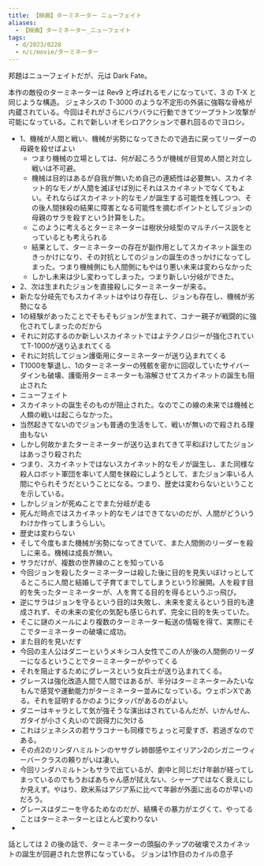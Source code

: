 ```yaml
---
title: 【映画】ターミネーター ニューフェイト
aliases:
  - 【映画】ターミネーター_ニューフェイト
tags:
  - d/2023/0228
  - n/c/movie/ターミネーター
---
```


邦題はニューフェイトだが、元は Dark Fate。


本作の敵役のターミネーターは Rev9 と呼ばれるモノになっていて、3 の T-X と同じような構造。
ジェネシスの T-3000 のような不定形の外装に強靱な骨格が内蔵されている。今回はそれがさらにバラバラに行動できてツープラトン攻撃が可能になっている。これで新しいオモシロアクションで暴れ回るのでヨロシ。

- 1、機械が人間と戦い、機械が劣勢になってきたので過去に戻ってリーダーの母親を殺せばよい
  - つまり機械の立場としては、何が起ころうが機械が目覚め人間と対立し戦いは不可避。
  - 機械は目的はあるが自我が無いため自己の連続性は必要無い、スカイネット的なモノが人間を滅ぼせば別にそれはスカイネットでなくてもよい。それならばスカイネット的なモノが誕生する可能性を残しつつ、その後人間抹殺の結果に障害となる可能性を摘むポイントとしてジョンの母親のサラを殺すという計算をした。
  - このように考えるとターミネーターは樹状分岐型のマルチバース説をとっているとも考えられる
  - 結果として、ターミネーターの存在が副作用としてスカイネット誕生のきっかけになり、その対抗としてのジョンの誕生のきっかけになってしまった。つまり機械側にも人間側にもやはり悪い未来は変わらなかった
  - しかし未来は少し変わってしまった。つまり新しい分岐ができた。
- 2、次は生まれたジョンを直接殺しにターミネーターが来る。
- 新たな分岐先でもスカイネットはやはり存在し、ジョンも存在し、機械が劣勢になる
- 1の経験があったことでそもそもジョンが生まれて、コナー親子が戦闘的に強化されてしまったのだから
- それに対応するのか新しいスカイネットではよテクノロジーが強化されていてT-1000が送り込まれてくる
- それに対抗してジョン護衛用にターミネーターが送り込まれてくる
- T1000を撃退し、1のターミネーターの残骸を密かに回収していたサイバーダインも破壊、護衛用ターミネーターも溶解させてスカイネットの誕生も阻止された
- ニューフェイト
- スカイネットの誕生そのものが阻止された。なのでこの線の未来では機械と人類の戦いは起こらなかった。
- 当然起きてないのでジョンも普通の生活をして、戦いが無いので殺される理由もない
- しかし何故かまたターミネーターが送り込まれてきて平和ぼけしてたジョンはあっさり殺された
- つまり、スカイネットではないスカイネット的なモノが誕生し、また同様な殺人ロボット軍団を率いて人間を抹殺にしようとして、またジョン率いる人間にやられそうだということになる。つまり、歴史は変わらないということを示している。
- しかしジョンが死ぬことでまた分岐が走る
- 死んだ時点ではスカイネット的なモノはできてないのだが、人間がどういうわけか作ってしまうらしい。
- 歴史は変わらない
- そして今度もまた機械が劣勢になってきていて、また人間側のリーダーを殺しに来る。機械は成長が無い。
- サラだけが、複数の世界線のことを知っている
- 今回ジョンを殺したターミネーターは殺した後に目的を見失いぼけっとしてるところに人間と結婚して子育てまでしてしまうという珍展開。人を殺す目的を失ったターミネーターが、人を育てる目的を得るというぶっ飛び。
- 逆にサラはジョンを守るという目的は失敗し、未来を変えるという目的も達成されず、その未来の変化の気配も感じられず、完全に目的を失っていた。
- そこに謎のメールにより複数のターミネーター転送の情報を得て、実際にそこでターミネーターの破壊に成功。
- また目的を見いだす
- 今回の主人公はダニーというメキシコ人女性でこの人が後の人間側のリーダーになるということでターミネーターがやってくる
- それを阻止するためにグレースという女兵士が送り込まれてくる。
- グレースは強化改造人間で人間ではあるが、半分はターミネーターみたいなもんで感覚や運動能力がターミネーター並みになっている。ウェポンXである。それを証明するかのようにタッパがあるのがよい。
- ダニーはキャラとして気が強そうな演出はされているんだが、いかんせん、ガタイが小さく丸いので説得力に欠ける
- これはジェネシスの若サラコナーも同様でちょっと可愛すぎ、若過ぎなのである。
- その点2のリンダハミルトンのヤサグレ姉御感やエイリアン2のシガニーウィーバークラスの頼りがいは凄い。
- 今回リンダハミルトンもサラで出ているが、劇中と同じだけ年齢が経ってしまっているのでもうおばあちゃん感が拭えない、シャープではなく衰えにしか見えず。やはり、欧米系はアジア系に比べて年齢が外面に出るのが早いのだろう。
- グレースはダニーを守るためなのだが、結構その暴力がエグくて、やってることはターミネーターとほとんど変わりない
- 











話としては 2 の後の話で、ターミネーターの頭脳のチップの破壊でスカイネットの誕生が回避された世界になっている。
ジョンは1作目のカイルの息子
